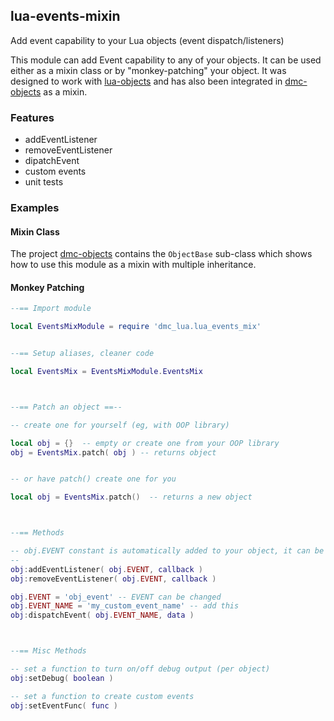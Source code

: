 ## lua-events-mixin ##

Add event capability to your Lua objects (event dispatch/listeners)


This module can add Event capability to any of your objects. It can be used either as a mixin class or by "monkey-patching" your object. It was designed to work with [lua-objects](https://github.com/dmccuskey/dmc-objects) and has also been integrated in [dmc-objects](https://github.com/dmccuskey/dmc-objects) as a mixin.


### Features ###

* addEventListener
* removeEventListener
* dipatchEvent
* custom events
* unit tests


### Examples ###

#### Mixin Class ####

The project [dmc-objects](https://github.com/dmccuskey/dmc-objects) contains the `ObjectBase` sub-class which shows how to use this module as a mixin with multiple inheritance.


#### Monkey Patching ####


```lua
--== Import module

local EventsMixModule = require 'dmc_lua.lua_events_mix'


--== Setup aliases, cleaner code

local EventsMix = EventsMixModule.EventsMix



--== Patch an object ==--

-- create one for yourself (eg, with OOP library)

local obj = {}  -- empty or create one from your OOP library
obj = EventsMix.patch( obj ) -- returns object


-- or have patch() create one for you

local obj = EventsMix.patch()  -- returns a new object



--== Methods

-- obj.EVENT constant is automatically added to your object, it can be changed
--
obj:addEventListener( obj.EVENT, callback )
obj:removeEventListener( obj.EVENT, callback )

obj.EVENT = 'obj_event' -- EVENT can be changed
obj.EVENT_NAME = 'my_custom_event_name' -- add this
obj:dispatchEvent( obj.EVENT_NAME, data )



--== Misc Methods

-- set a function to turn on/off debug output (per object)
obj:setDebug( boolean )

-- set a function to create custom events
obj:setEventFunc( func )


```

